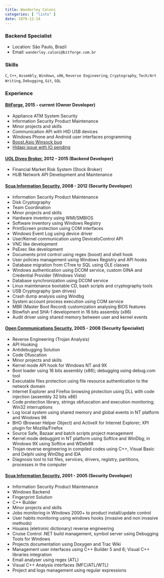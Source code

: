 ```yaml
---
title: Wanderley Caloni
categories: [ "lists" ]
date: 1979-12-14
---
```

### Backend Specialist

 - Location: São Paulo, Brazil
 - Email: `wanderley.caloni@bitforge.com.br`

### Skills

`C`, `C++`, `Assembly`, `Windows`, `x86`, `Reverse Engineering`, `Cryptography`, `Tech/Art Writing`, `Debugging`, `Git`, `SQL`

### Experience

#### [BitForge](http://www.bitforge.com.br), 2015 - current (Owner Developer)

 - Appliance ATM System Security
 - Information Security Product Maintenance
 - Minor projects and skills
  - Communication API with HID USB devices
  - Windows Phone and Android user interfaces programming
  - [Boost.Asio Winsock bug](http://caloni.com.br/bug-boost-asio-acceptex-winsock/)
  - [Hidapi issue with IO pending](http://caloni.com.br/readfile-assincrono-pode-ser-sincrono-quando-voce-menos-espera/)

#### [UOL Diveo Broker](http://www.uoldiveo.com.br), 2012 - 2015 (Backend Developer)

 - Financial Market Risk System (Stock Broker)
 - HUB Network API Development and Maintenance

#### [Scua Information Security](http://www.scua.com.br), 2008 - 2012 (Security Developer)

 - Information Security Product Maintenance
 - Disk Cryptography
 - Team Coordination
 - Minor projects and skills
  - Hardware inventory using WMI/SMBIOS
  - Software inventory using Windows Registry
  - PrintScreen protection using COM interfaces
  - Windows Event Log using device driver
  - User/Kernel communication using DeviceIoControl API
  - VNC like development
  - PsExec like development
  - Documents print control using regex (boost) and shell hook
  - User policies management using Windows Registry and API hooks
  - Database migration from CTree to SQL using OLE classes
  - Windows authentication using DCOM service, custom GINA and Credential Provider (Windows Vista)
  - Database synchronization using DCOM service
  - Linux maintenance bootable CD, bash scripts and cryptography tools
  - USB Cryptography (pen drives)
  - Crash dump analysis using Windbg
  - System account process execution using COM service
  - MBR (Master Boot Record) customization analysing BIOS features
  - Blowfish and SHA-1 development in 16 bits assembly (x86)
  - Audit driver using shared memory between user and kernel events

#### [Open Communications Security](http://www.opencs.com.br), 2005 - 2008 (Security Specialist)

 - Reverse Engineering (Trojan Analysis)
 - API Hooking
 - Antidebugging Solution
 - Code Ofuscation
 - Minor projects and skills
  - Kernel mode API hook for Windows NT and 9X
  - Boot loader using 16 bits assembly (x86); debugging using debug.com tool
  - Executable files protection using file resource authentication to the network domain
  - Internet Explorer and Firefox browsing protection using DLL with code injection (assembly 32 bits x86)
  - Code protection library, strings obfuscation and execution monitoring; Win32 interruptions
  - Log local system using shared memory and global events in NT platform and Windows 98
  - BHO (Browser Helper Object) and ActiveX for Internet Explorer; XPI plugin for Mozilla/Firefox
  - Source Safe, Bazaar and batch scripts project management
  - Kernel mode debuggint in NT platform using SoftIce and WinDbg; in Windows 9X using SoftIce and WDeb98
  - Trojan reverse engineering in compiled codes using C++, Visual Basic and Delphi using WinDbg and IDA
  - Diagnosis tool to list files, services, drivers, registry, partitions, processes in the computer

#### [Scua Information Security](http://www.scua.com.br), 2001 - 2005 (Security Developer)

 - Information Security Product Maintenance
 - Windows Backend
 - Fingerprint Solution
 - C++ Builder
 - Minor projects and skills
  - Jobs monitoring in Windows 2000+ to product install/update control
  - User habits monitoring using windows hooks (invasive and non invasive methods)
  - Houaiss (eletronic dictionary) reverse engineering
  - Cruise Control .NET build management, symbol server using Debugging Tools for Windows
  - Projects documentation using Doxygen and Trac Wiki
  - Management user interfaces using C++ Builder 5 and 6; Visual C++ libraries integration
  - Email analyser using regex (ATL)
  - Visual C++ Analysis interfaces (MFC/ATL/WTL)
  - Project and logs management using regular expressions
